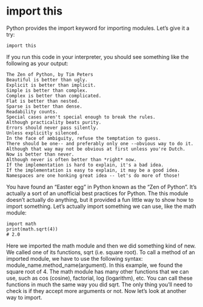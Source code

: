 # import this

Python provides the import keyword for importing modules. Let’s give it a try:

```
import this

```
If you run this code in your interpreter, you should see something like the following as your output:

```
The Zen of Python, by Tim Peters
Beautiful is better than ugly.
Explicit is better than implicit.
Simple is better than complex.
Complex is better than complicated.
Flat is better than nested.
Sparse is better than dense.
Readability counts.
Special cases aren't special enough to break the rules.
Although practicality beats purity.
Errors should never pass silently.
Unless explicitly silenced.
In the face of ambiguity, refuse the temptation to guess.
There should be one-- and preferably only one --obvious way to do it.
Although that way may not be obvious at first unless you're Dutch.
Now is better than never.
Although never is often better than *right* now.
If the implementation is hard to explain, it's a bad idea.
If the implementation is easy to explain, it may be a good idea.
Namespaces are one honking great idea -- let's do more of those!

```

You have found an “Easter egg” in Python known as the “Zen of Python”. It’s actually a sort of an unofficial best practices for Python. 
The this module doesn’t actually do anything, but it provided a fun little way to show how to import something.
Let’s actually import something we can use, like the math module:

```
import math
print(math.sqrt(4))
# 2.0

```

Here we imported the math module and then we did something kind of new. We called one of its functions, sqrt (i.e. square root).
To call a method of an imported module, we have to use the following syntax: module_name.method_name(argument). In this example, 
we found the square root of 4. The math module has many other functions that we can use, such as cos (cosine), factorial, log (logarithm), etc. 
You can call these functions in much the same way you did sqrt. The only thing you’ll need to check is if they accept more arguments or not. 
Now let’s look at another way to import.
